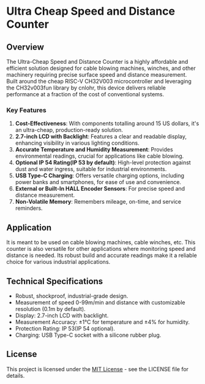 # Ultra Cheap Speed and Distance Counter

## Overview
The Ultra-Cheap Speed and Distance Counter is a highly affordable and efficient solution designed for cable blowing machines, winches, and other machinery requiring precise surface speed and distance measurement. Built around the cheap RISC-V CH32V003 microcontroller and leveraging the CH32v003fun library by cnlohr, this device delivers reliable performance at a fraction of the cost of conventional systems.

### Key Features

1. **Cost-Effectiveness**: With components totalling around 15 US dollars, it's an ultra-cheap, production-ready solution.
2. **2.7-inch LCD with Backlight**: Features a clear and readable display, enhancing visibility in various lighting conditions.
3. **Accurate Temperature and Humidity Measurement**: Provides environmental readings, crucial for applications like cable blowing.
4. **Optional IP 54 Rating(IP 53 by default)**: High-level protection against dust and water ingress, suitable for industrial environments.
5. **USB Type-C Charging**: Offers versatile charging options, including power banks and smartphones, for ease of use and convenience.
6. **External or Built-In HALL Encoder Sensors**: For precise speed and distance measurement.
7. **Non-Volatile Memory**: Remembers mileage, on-time, and service reminders.

## Application
It is meant to be used on cable blowing machines, cable winches, etc. This counter is also versatile for other applications where monitoring speed and distance is needed. Its robust build and accurate readings make it a reliable choice for various industrial applications.

## Technical Specifications
- Robust, shockproof, industrial-grade design.
- Measurement of speed 0-99m/min and distance with customizable resolution (0.1m by default).
- Display: 2.7-inch LCD with backlight.
- Measurement Accuracy: ±1°C for temperature and ±4% for humidity.
- Protection Rating: IP 53(IP 54 optional).
- Charging: USB Type-C socket with a silicone rubber plug.

## License
This project is licensed under the [MIT License](LICENSE.md) - see the LICENSE file for details.

